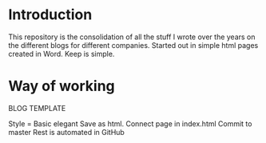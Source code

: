 # Introduction

This repository is the consolidation of all the stuff I wrote over the years on the different blogs for different companies. 
Started out in simple html pages created in Word. Keep is simple.

# Way of working

BLOG TEMPLATE

Style = Basic elegant
Save as html.
Connect page in index.html
Commit to master
Rest is automated in GitHub
